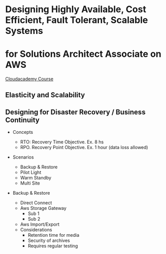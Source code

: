 # Designing Highly Available, Cost Efficient, Fault Tolerant, Scalable Systems
# for Solutions Architect Associate on AWS

[Cloudacademy Course](https://cloudacademy.com/amazon-web-services/designing-highly-available-cost-efficient-fault-tolerant-scalable-systems-course/)

## Elasticity and Scalability

## Designing for Disaster Recovery / Business Continuity

* Concepts
  - RTO: Recovery Time Objective. Ex. 8 hs
  - RPO. Recovery Point Objective. Ex. 1 hour (data loss allowed)

* Scenarios
  - Backup & Restore
  - Pilot Light
  - Warm Standby
  - Multi Site
  
* Backup & Restore
  * Direct Connect
  * Aws Storage Gateway
    - Sub 1
	- Sub 2
  * Aws Import/Export
  * Considerations
    * Retention time for media
	* Security of archives
	* Requires regular testing

